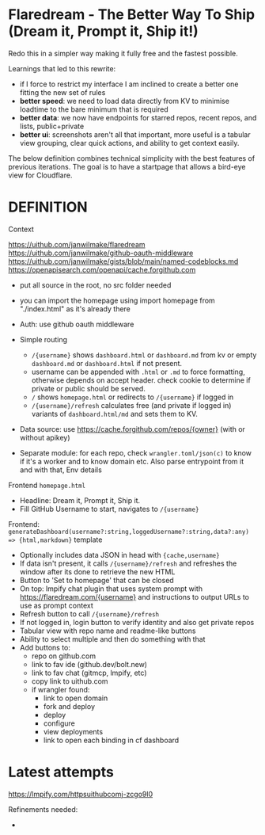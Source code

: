 # Flaredream - The Better Way To Ship (Dream it, Prompt it, Ship it!)

Redo this in a simpler way making it fully free and the fastest possible.

Learnings that led to this rewrite:

- if I force to restrict my interface I am inclined to create a better one fitting the new set of rules
- **better speed**: we need to load data directly from KV to minimise loadtime to the bare minimum that is required
- **better data**: we now have endpoints for starred repos, recent repos, and lists, public+private
- **better ui**: screenshots aren't all that important, more useful is a tabular view grouping, clear quick actions, and ability to get context easily.

The below definition combines technical simplicity with the best features of previous iterations. The goal is to have a startpage that allows a bird-eye view for Cloudflare.

# DEFINITION

Context

https://uithub.com/janwilmake/flaredream
https://uithub.com/janwilmake/github-oauth-middleware
https://uithub.com/janwilmake/gists/blob/main/named-codeblocks.md
https://openapisearch.com/openapi/cache.forgithub.com


- put all source in the root, no src folder needed
- you can import the homepage using import homepage from "./index.html" as it's already there
- Auth: use github oauth middleware

- Simple routing
    - `/{username}` shows `dashboard.html` or `dashboard.md` from kv or empty `dashboard.md` or `dashboard.html` if not present.
    - username can be appended with `.html` or `.md` to force formatting, otherwise depends on accept header. check cookie to determine if private or public should be served.
    - `/` shows `homepage.html` or redirects to `/{username}` if logged in
    - `/{username}/refresh` calculates free (and private if logged in) variants of `dashboard.html/md` and sets them to KV.

- Data source: use https://cache.forgithub.com/repos/{owner} (with or without apikey)

- Separate module: for each repo, check `wrangler.toml/json(c)` to know if it's a worker and to know domain etc. Also parse entrypoint from it and with that, Env details

Frontend `homepage.html`

- Headline: Dream it, Prompt it, Ship it.
- Fill GitHub Username to start, navigates to `/{username}`

Frontend: `generateDashboard(username?:string,loggedUsername?:string,data?:any) => {html,markdown}` template

- Optionally includes data JSON in head with `{cache,username}`
- If data isn't present, it calls `/{username}/refresh` and refreshes the window after its done to retrieve the new HTML
- Button to 'Set to homepage' that can be closed
- On top: lmpify chat plugin that uses system prompt with https://flaredream.com/{username} and instructions to output URLs to use as prompt context
- Refresh button to call `/{username}/refresh`
- If not logged in, login button to verify identity and also get private repos
- Tabular view with repo name and readme-like buttons
- Ability to select multiple and then do something with that
- Add buttons to:
    - repo on github.com
    - link to fav ide (github.dev/bolt.new)
    - link to fav chat (gitmcp, lmpify, etc)
    - copy link to uithub.com
    - if wrangler found:
        - link to open domain
        - fork and deploy
        - deploy
        - configure
        - view deployments
        - link to open each binding in cf dashboard



# Latest attempts

https://lmpify.com/httpsuithubcomj-zcgo9l0

Refinements needed:

-